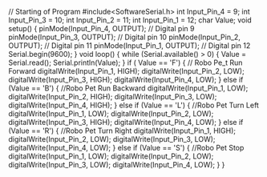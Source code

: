 
// Starting of Program
#include<SoftwareSerial.h>
int Input_Pin_4 = 9;
int Input_Pin_3 = 10;
int Input_Pin_2 = 11;
int Input_Pin_1 = 12;
char Value;
void setup() {
  pinMode(Input_Pin_4, OUTPUT);  // Digital pin 9
  pinMode(Input_Pin_3, OUTPUT);  // Digital pin 10
  pinMode(Input_Pin_2, OUTPUT);  // Digital pin 11
  pinMode(Input_Pin_1, OUTPUT);  // Digital pin 12
  Serial.begin(9600);
}
void loop() {
  while (Serial.available() > 0) {
    Value = Serial.read();
    Serial.println(Value);
  }
  if ( Value == 'F') {
    // Robo Pe_t Run Forward
    digitalWrite(Input_Pin_1, HIGH);
    digitalWrite(Input_Pin_2, LOW);
    digitalWrite(Input_Pin_3, HIGH);
    digitalWrite(Input_Pin_4, LOW);
  } else if (Value == 'B') {
    //Robo Pet Run Backward
    digitalWrite(Input_Pin_1, LOW);
    digitalWrite(Input_Pin_2, HIGH);
    digitalWrite(Input_Pin_3, LOW);
    digitalWrite(Input_Pin_4, HIGH);
  } else if (Value == 'L') {
    //Robo Pet Turn Left
    digitalWrite(Input_Pin_1, LOW);
    digitalWrite(Input_Pin_2, LOW);
    digitalWrite(Input_Pin_3, HIGH);
    digitalWrite(Input_Pin_4, LOW);
  } else if (Value == 'R') {
    //Robo Pet Turn Right
    digitalWrite(Input_Pin_1, HIGH);
    digitalWrite(Input_Pin_2, LOW);
    digitalWrite(Input_Pin_3, LOW);
    digitalWrite(Input_Pin_4, LOW);
  } else if (Value == 'S') {
    //Robo Pet Stop
    digitalWrite(Input_Pin_1, LOW);
    digitalWrite(Input_Pin_2, LOW);
    digitalWrite(Input_Pin_3, LOW);
    digitalWrite(Input_Pin_4, LOW);
  }
}
